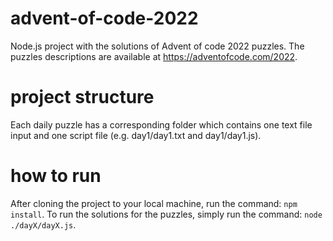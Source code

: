 # advent-of-code-2022
Node.js project with the solutions of Advent of code 2022 puzzles. The puzzles descriptions are available at https://adventofcode.com/2022.

# project structure
Each daily puzzle has a corresponding folder which contains one text file input and one script file (e.g. day1/day1.txt and day1/day1.js).

# how to run
After cloning the project to your local machine, run the command: `npm install`. To run the solutions for the puzzles, simply run the command: `node ./dayX/dayX.js`.

